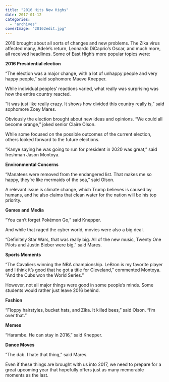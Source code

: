 ```yaml
---
title: "2016 Hits New Highs"
date: 2017-01-12
categories: 
  - "archives"
coverImage: "20162edit.jpg"
---
```


2016 brought about all sorts of changes and new problems. The Zika virus affected many, Adele’s return, Leonardo DiCaprio’s Oscar, and much more, all received headlines. Some of East High’s more popular topics were:

**2016 Presidential election**

“The election was a major change, with a lot of unhappy people and very happy people,” said sophomore Maeve Knepper.

While individual peoples’ reactions varied, what really was surprising was how the entire country reacted.

“It was just like really crazy. It shows how divided this country really is,” said sophomore Zoey Mares.

Obviously the election brought about new ideas and opinions. “We could all become orange,” joked senior Claire Olson.

While some focused on the possible outcomes of the current election, others looked forward to the future elections.

“Kanye saying he was going to run for president in 2020 was great,” said freshman Jason Montoya.

**Environmental Concerns**

“Manatees were removed from the endangered list. That makes me so happy, they’re like mermaids of the sea,” said Olson.

A relevant issue is climate change, which Trump believes is caused by humans, and he also claims that clean water for the nation will be his top priority.

**Games and Media**

“You can’t forget Pokémon Go,” said Knepper.

And while that raged the cyber world, movies were also a big deal.

“Definitely Star Wars, that was really big. All of the new music, Twenty One Pilots and Justin Bieber were big,” said Mares.

**Sports Moments**

“The Cavaliers winning the NBA championship. LeBron is my favorite player and I think it’s good that he got a title for Cleveland,” commented Montoya. “And the Cubs won the World Series.”

However, not all major things were good in some people’s minds. Some students would rather just leave 2016 behind.

**Fashion**

“Floppy hairstyles, bucket hats, and Zika. It killed bees,” said Olson. “I’m over that.”

**Memes**

“Harambe. He can stay in 2016,” said Knepper.

**Dance Moves**

“The dab. I hate that thing,” said Mares.

Even if these things are brought with us into 2017, we need to prepare for a great upcoming year that hopefully offers just as many memorable moments as the last.
